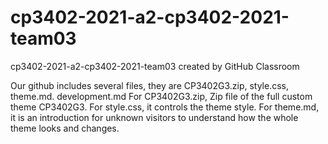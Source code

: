 # cp3402-2021-a2-cp3402-2021-team03
cp3402-2021-a2-cp3402-2021-team03 created by GitHub Classroom

Our github includes several files, they are CP3402G3.zip, style.css, theme.md. development.md
For CP3402G3.zip, Zip file of the full custom theme CP3402G3.
For style.css, it controls the theme style.
For theme.md, it is an introduction for unknown visitors to understand how the whole theme looks and changes.
